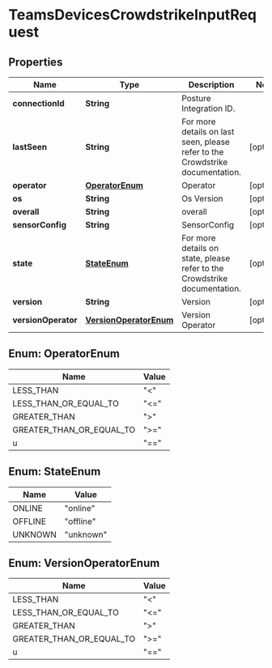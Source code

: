 

# TeamsDevicesCrowdstrikeInputRequest


## Properties

| Name | Type | Description | Notes |
|------------ | ------------- | ------------- | -------------|
|**connectionId** | **String** | Posture Integration ID. |  |
|**lastSeen** | **String** | For more details on last seen, please refer to the Crowdstrike documentation. |  [optional] |
|**operator** | [**OperatorEnum**](#OperatorEnum) | Operator |  [optional] |
|**os** | **String** | Os Version |  [optional] |
|**overall** | **String** | overall |  [optional] |
|**sensorConfig** | **String** | SensorConfig |  [optional] |
|**state** | [**StateEnum**](#StateEnum) | For more details on state, please refer to the Crowdstrike documentation. |  [optional] |
|**version** | **String** | Version |  [optional] |
|**versionOperator** | [**VersionOperatorEnum**](#VersionOperatorEnum) | Version Operator |  [optional] |



## Enum: OperatorEnum

| Name | Value |
|---- | -----|
| LESS_THAN | &quot;&lt;&quot; |
| LESS_THAN_OR_EQUAL_TO | &quot;&lt;&#x3D;&quot; |
| GREATER_THAN | &quot;&gt;&quot; |
| GREATER_THAN_OR_EQUAL_TO | &quot;&gt;&#x3D;&quot; |
| u | &quot;&#x3D;&#x3D;&quot; |



## Enum: StateEnum

| Name | Value |
|---- | -----|
| ONLINE | &quot;online&quot; |
| OFFLINE | &quot;offline&quot; |
| UNKNOWN | &quot;unknown&quot; |



## Enum: VersionOperatorEnum

| Name | Value |
|---- | -----|
| LESS_THAN | &quot;&lt;&quot; |
| LESS_THAN_OR_EQUAL_TO | &quot;&lt;&#x3D;&quot; |
| GREATER_THAN | &quot;&gt;&quot; |
| GREATER_THAN_OR_EQUAL_TO | &quot;&gt;&#x3D;&quot; |
| u | &quot;&#x3D;&#x3D;&quot; |



